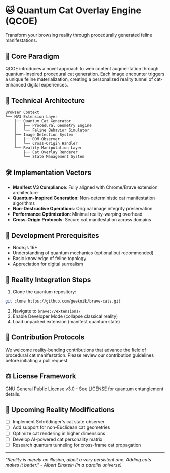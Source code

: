 # 🐱 Quantum Cat Overlay Engine (QCOE)

Transform your browsing reality through procedurally generated feline manifestations.

## 🧬 Core Paradigm

QCOE introduces a novel approach to web content augmentation through quantum-inspired procedural cat generation. Each image encounter triggers a unique feline materialization, creating a personalized reality tunnel of cat-enhanced digital experiences.

## 🔮 Technical Architecture

```plaintext
Browser Context
└── MV3 Extension Layer
    ├── Quantum Cat Generator
    │   ├── Procedural Geometry Engine
    │   └── Feline Behavior Simulator
    ├── Image Detection System
    │   ├── DOM Observer
    │   └── Cross-Origin Handler
    └── Reality Manipulation Layer
        ├── Cat Overlay Renderer
        └── State Management System
```

## 🛠 Implementation Vectors

- **Manifest V3 Compliance**: Fully aligned with Chrome/Brave extension architecture
- **Quantum-Inspired Generation**: Non-deterministic cat manifestation algorithms
- **Non-Destructive Operations**: Original image integrity preservation
- **Performance Optimization**: Minimal reality-warping overhead
- **Cross-Origin Protocols**: Secure cat manifestation across domains

## 🧪 Development Prerequisites

- Node.js 16+
- Understanding of quantum mechanics (optional but recommended)
- Basic knowledge of feline topology
- Appreciation for digital surrealism

## 🚀 Reality Integration Steps

1. Clone the quantum repository:
```bash
git clone https://github.com/geeknik/brave-cats.git
```

2. Navigate to `brave://extensions/`
3. Enable Developer Mode (collapse classical reality)
4. Load unpacked extension (manifest quantum state)

## 🌌 Contribution Protocols

We welcome reality-bending contributions that advance the field of procedural cat manifestation. Please review our contribution guidelines before initiating a pull request.

## ⚖️ License Framework

GNU General Public License v3.0 - See LICENSE for quantum entanglement details.

## 🎯 Upcoming Reality Modifications

- [ ] Implement Schrödinger's cat state observer
- [ ] Add support for non-Euclidean cat geometries
- [ ] Optimize cat rendering in higher dimensions
- [ ] Develop AI-powered cat personality matrix
- [ ] Research quantum tunneling for cross-frame cat propagation

---

*"Reality is merely an illusion, albeit a very persistent one. Adding cats makes it better." - Albert Einstein (in a parallel universe)*